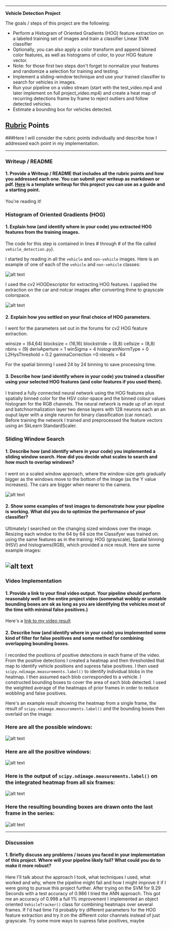 
---

**Vehicle Detection Project**

The goals / steps of this project are the following:

* Perform a Histogram of Oriented Gradients (HOG) feature extraction on a labeled training set of images and train a classifier Linear SVM classifier
* Optionally, you can also apply a color transform and append binned color features, as well as histograms of color, to your HOG feature vector. 
* Note: for those first two steps don't forget to normalize your features and randomize a selection for training and testing.
* Implement a sliding-window technique and use your trained classifier to search for vehicles in images.
* Run your pipeline on a video stream (start with the test_video.mp4 and later implement on full project_video.mp4) and create a heat map of recurring detections frame by frame to reject outliers and follow detected vehicles.
* Estimate a bounding box for vehicles detected.

[//]: # (Image References)
[image1]: ./examples/car_not_car.png
[image2]: ./examples/HOG_example.jpg
[image3]: ./examples/sliding_windows.jpg
[image4]: ./examples/sliding_window.jpg
[image5]: ./examples/bboxes_and_heat.png
[image6]: ./examples/labels_map.png
[image7]: ./examples/output_bboxes.png
[video1]: ./project_video.mp4

## [Rubric](https://review.udacity.com/#!/rubrics/513/view) Points
###Here I will consider the rubric points individually and describe how I addressed each point in my implementation.  

---
### Writeup / README

#### 1. Provide a Writeup / README that includes all the rubric points and how you addressed each one.  You can submit your writeup as markdown or pdf.  [Here](https://github.com/udacity/CarND-Vehicle-Detection/blob/master/writeup_template.md) is a template writeup for this project you can use as a guide and a starting point.  

You're reading it!

### Histogram of Oriented Gradients (HOG)

#### 1. Explain how (and identify where in your code) you extracted HOG features from the training images.

The code for this step is contained in lines # through # of the file called `vehicle_detection.py`).  

I started by reading in all the `vehicle` and `non-vehicle` images.  Here is an example of one of each of the `vehicle` and `non-vehicle` classes:

![alt text][image1]

I used the cv2 HOGDescriptor for extracting HOG features.
I applied the extraction on the car and notcar images after converting thme to grayscale colorspace.

![alt text][image2]

#### 2. Explain how you settled on your final choice of HOG parameters.

I went for the parameters set out in the forums for cv2 HOG feature extraction.

winsize = (64,64)
blocksize = (16,16)
blockstride = (8,8)
cellsize = (8,8)
nbins = (9)
derivAperture = 1
winSigma = 4
histogramNormType = 0
L2HysThreshold = 0.2
gammaCorrection =0
nlevels = 64

For the spatial binning I used 24 by 24 binning to save processing time.

#### 3. Describe how (and identify where in your code) you trained a classifier using your selected HOG features (and color features if you used them).

I trained a fully connected neural network using the HOG features plus spatially binned color for the HSV color-space and the binned colour values histogram for the RGB channels. The neural network is made up of an input and batchnormalization layer two dense layers with 128 neurons each an an ouput layer with a single neuron for binary classification (car noncar). 
Before training the network I trained and preprocessed the feature vectors using an SkLearn StandardScaler.


### Sliding Window Search

#### 1. Describe how (and identify where in your code) you implemented a sliding window search.  How did you decide what scales to search and how much to overlap windows?

I went on a scaled window approach, where the window-size gets gradually bigger as the windows move to the bottom of the 
Image (as the Y value increases). The cars are bigger when nearer to the camera.

![alt text][image3]

#### 2. Show some examples of test images to demonstrate how your pipeline is working.  What did you do to optimize the performance of your classifier?

Ultimately I searched on the changing sized windows over the image. Resizing each windoe to the 64 by 64 size the Classifyer 
was trained on. using the same features as in the training: HOG (grayscale), Spatial binning (HSV) and histograms(RGB), which provided a nice result.  Here are some example images:

![alt text][image4]
---

### Video Implementation

#### 1. Provide a link to your final video output.  Your pipeline should perform reasonably well on the entire project video (somewhat wobbly or unstable bounding boxes are ok as long as you are identifying the vehicles most of the time with minimal false positives.)
Here's a [link to my video result](./project_video.mp4)


#### 2. Describe how (and identify where in your code) you implemented some kind of filter for false positives and some method for combining overlapping bounding boxes.

I recorded the positions of positive detections in each frame of the video.  From the positive detections I created a heatmap and then thresholded that map to identify vehicle positions and supress false positives.  I then used `scipy.ndimage.measurements.label()` to identify individual blobs in the heatmap.  I then assumed each blob corresponded to a vehicle.  I constructed bounding boxes to cover the area of each blob detected. I used the weighted average of the heatmaps of prior frames in order to reduce wobbling and false positives.

Here's an example result showing the heatmap from a single frame, the result of `scipy.ndimage.measurements.label()` and the bounding boxes then overlaid on the image:

### Here are all the possible windows:

![alt text][image5]

### Here are all the positive windows:

![alt text][image6]

### Here is the output of `scipy.ndimage.measurements.label()` on the integrated heatmap from all six frames:
![alt text][image7]

### Here the resulting bounding boxes are drawn onto the last frame in the series:
![alt text][image7]



---

### Discussion

#### 1. Briefly discuss any problems / issues you faced in your implementation of this project.  Where will your pipeline likely fail?  What could you do to make it more robust?

Here I'll talk about the approach I took, what techniques I used, what worked and why, where the pipeline might fail and how I might improve it if I were going to pursue this project further.  After trying on the SVM for 9.29 Seconds with a test accuracy of 0.986 I tried the ANN approach. This got me an accuracy of 0.998 a full 1% improvement
I implemented an object oriented `VehicleTracker()` class for combining heatmaps over several frames.
If I'd had time I'd probably try different parameters for the HOG feature extraction and try it on the different color channels instead of just grayscale. Try some more ways to supress false positives, maybe 

